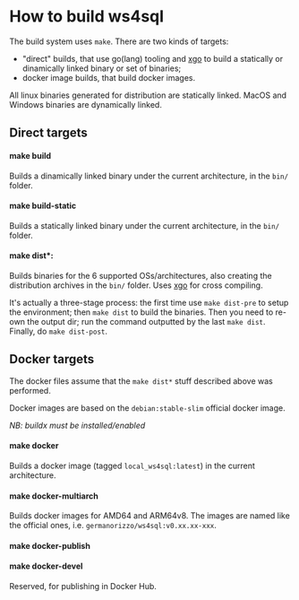 # How to build ws4sql

The build system uses `make`. There are two kinds of targets:

- "direct" builds, that use go(lang) tooling and [xgo](https://github.com/techknowlogick/xgo) to build a statically or dinamically linked binary or set of binaries;
- docker image builds, that build docker images.

All linux binaries generated for distribution are statically linked. MacOS and Windows binaries are dynamically linked.

## Direct targets

#### make build

Builds a dinamically linked binary under the current architecture, in the `bin/` folder.

#### make build-static

Builds a statically linked binary under the current architecture, in the `bin/` folder.

#### make dist*:

Builds binaries for the 6 supported OSs/architectures, also creating the distribution archives in
the `bin/` folder. Uses [xgo](https://github.com/techknowlogick/xgo) for cross compiling.

It's actually a three-stage process: the first time use `make dist-pre` to setup the environment;
then `make dist` to build the binaries. Then you need to re-own the output dir; run the command
outputted by the last `make dist`. Finally, do `make dist-post`.

## Docker targets

The docker files assume that the `make dist*` stuff described above was performed.

Docker images are based on the `debian:stable-slim` official docker image.

*NB: buildx must be installed/enabled*

#### make docker

Builds a docker image (tagged `local_ws4sql:latest`) in the current architecture.

#### make docker-multiarch

Builds docker images for AMD64 and ARM64v8. The images are named like the official ones, i.e. 
`germanorizzo/ws4sql:v0.xx.xx-xxx`.

#### make docker-publish
#### make docker-devel

Reserved, for publishing in Docker Hub.
